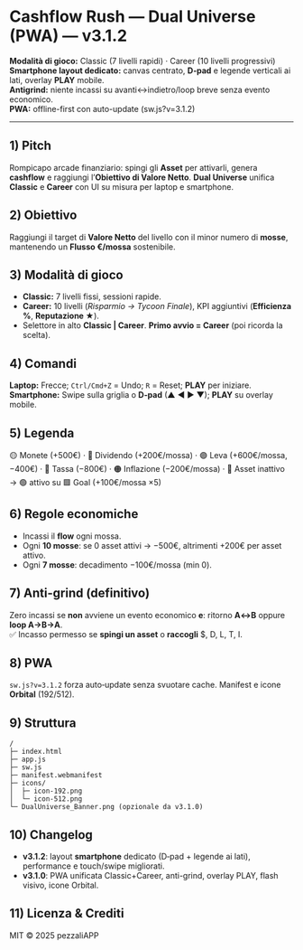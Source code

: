 # Cashflow Rush — Dual Universe (PWA) — v3.1.2

**Modalità di gioco:** Classic (7 livelli rapidi) · Career (10 livelli progressivi)  
**Smartphone layout dedicato:** canvas centrato, **D‑pad** e legende verticali ai lati, overlay **PLAY** mobile.  
**Antigrind:** niente incassi su avanti↔indietro/loop breve senza evento economico.  
**PWA:** offline-first con auto-update (sw.js?v=3.1.2)

---

## 1) Pitch
Rompicapo arcade finanziario: spingi gli **Asset** per attivarli, genera **cashflow** e raggiungi l’**Obiettivo di Valore Netto**. **Dual Universe** unifica **Classic** e **Career** con UI su misura per laptop e smartphone.

## 2) Obiettivo
Raggiungi il target di **Valore Netto** del livello con il minor numero di **mosse**, mantenendo un **Flusso €/mossa** sostenibile.

## 3) Modalità di gioco
- **Classic:** 7 livelli fissi, sessioni rapide.  
- **Career:** 10 livelli (*Risparmio → Tycoon Finale*), KPI aggiuntivi (**Efficienza %**, **Reputazione ★**).  
- Selettore in alto **Classic | Career**. **Primo avvio = Career** (poi ricorda la scelta).

## 4) Comandi
**Laptop:** Frecce; `Ctrl/Cmd+Z` = Undo; `R` = Reset; **PLAY** per iniziare.  
**Smartphone:** Swipe sulla griglia o **D‑pad** (▲ ◀ ▶ ▼); **PLAY** su overlay mobile.

## 5) Legenda
🟡 Monete (+500€) · 🔷 Dividendo (+200€/mossa) · 🟣 Leva (+600€/mossa, −400€) · 🔴 Tassa (−800€) · 🟠 Inflazione (−200€/mossa) · 🔵 Asset inattivo → 🟢 attivo su 🟩 Goal (+100€/mossa ×5)

## 6) Regole economiche
- Incassi il **flow** ogni mossa.  
- Ogni **10 mosse**: se 0 asset attivi → −500€, altrimenti +200€ per asset attivo.  
- Ogni **7 mosse**: decadimento −100€/mossa (min 0).

## 7) Anti-grind (definitivo)
Zero incassi se **non** avviene un evento economico **e**: ritorno **A↔B** oppure **loop A→B→A**.  
✅ Incasso permesso se **spingi un asset** o **raccogli** $, D, L, T, I.

## 8) PWA
`sw.js?v=3.1.2` forza auto‑update senza svuotare cache. Manifest e icone **Orbital** (192/512).

## 9) Struttura
```
/
├─ index.html
├─ app.js
├─ sw.js
├─ manifest.webmanifest
├─ icons/
│  ├─ icon-192.png
│  └─ icon-512.png
└─ DualUniverse_Banner.png (opzionale da v3.1.0)
```

## 10) Changelog
- **v3.1.2**: layout **smartphone** dedicato (D‑pad + legende ai lati), performance e touch/swipe migliorati.
- **v3.1.0**: PWA unificata Classic+Career, anti-grind, overlay PLAY, flash visivo, icone Orbital.

## 11) Licenza & Crediti
MIT © 2025 pezzaliAPP
